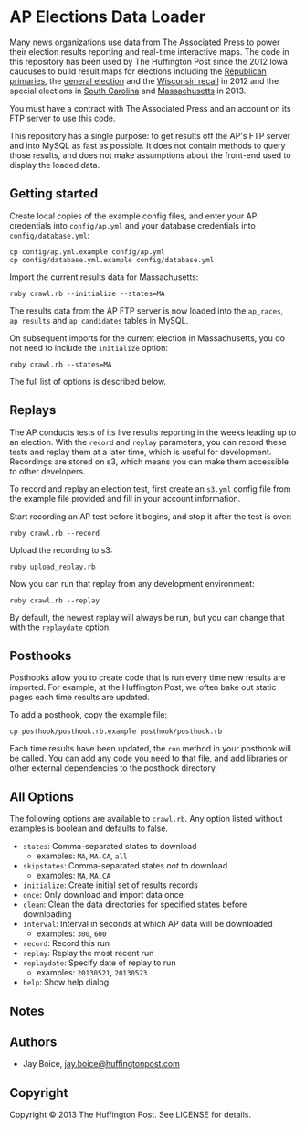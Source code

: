 # AP Elections Data Loader

Many news organizations use data from The Associated Press to power their election results reporting and real-time interactive maps. The code in this repository has been used by The Huffington Post since the 2012 Iowa caucuses to build result maps for elections including the [Republican primaries](http://elections.huffingtonpost.com/2012/primaries), the [general election](http://elections.huffingtonpost.com/2012/results) and the [Wisconsin recall](http://elections.huffingtonpost.com/2012/wisconsin-recall-results) in 2012 and the special elections in [South Carolina](http://elections.huffingtonpost.com/2013/mark-sanford-vs-elizabeth-colbert-busch-sc1) and [Massachusetts](http://elections.huffingtonpost.com/2013/massachusetts-senate-results) in 2013.

You must have a contract with The Associated Press and an account on its FTP server to use this code.

This repository has a single purpose: to get results off the AP's FTP server and into MySQL as fast as possible. It does not contain methods to query those results, and does not make assumptions about the front-end used to display the loaded data.


## Getting started

Create local copies of the example config files, and enter your AP credentials into `config/ap.yml` and your database credentials into `config/database.yml`:

	cp config/ap.yml.example config/ap.yml
	cp config/database.yml.example config/database.yml

Import the current results data for Massachusetts:

	ruby crawl.rb --initialize --states=MA

The results data from the AP FTP server is now loaded into the `ap_races`, `ap_results` and `ap_candidates` tables in MySQL.

On subsequent imports for the current election in Massachusetts, you do not need to include the `initialize` option:

	ruby crawl.rb --states=MA

The full list of options is described below.

## Replays

The AP conducts tests of its live results reporting in the weeks leading up to an election. With the `record` and `replay` parameters, you can record these tests and replay them at a later time, which is useful for development. Recordings are stored on s3, which means you can make them accessible to other developers.

To record and replay an election test, first create an `s3.yml` config file from the example file provided and fill in your account information.

Start recording an AP test before it begins, and stop it after the test is over:

	ruby crawl.rb --record

Upload the recording to s3:

	ruby upload_replay.rb

Now you can run that replay from any development environment:

	ruby crawl.rb --replay

By default, the newest replay will always be run, but you can change that with the `replaydate` option.

## Posthooks

Posthooks allow you to create code that is run every time new results are imported. For example, at the Huffington Post, we often bake out static pages each time results are updated.

To add a posthook, copy the example file:

	cp posthook/posthook.rb.example posthook/posthook.rb

Each time results have been updated, the `run` method in your posthook will be called. You can add any code you need to that file, and add libraries or other external dependencies to the posthook directory.

## All Options

The following options are available to `crawl.rb`. Any option listed without examples is boolean and defaults to false.

- `states`: Comma-separated states to download
    - examples: `MA`, `MA,CA`, `all`
- `skipstates`: Comma-separated states *not* to download
    - examples: `MA`, `MA,CA`
- `initialize`: Create initial set of results records
- `once`: Only download and import data once
- `clean`: Clean the data directories for specified states before downloading
- `interval`: Interval in seconds at which AP data will be downloaded
    - examples: `300`, `600`
- `record`: Record this run
- `replay`: Replay the most recent run
- `replaydate`: Specify date of replay to run
    - examples: `20130521`, `20130523`
- `help`: Show help dialog

## Notes

## Authors

- Jay Boice, jay.boice@huffingtonpost.com

## Copyright

Copyright &copy; 2013 The Huffington Post. See LICENSE for details.
